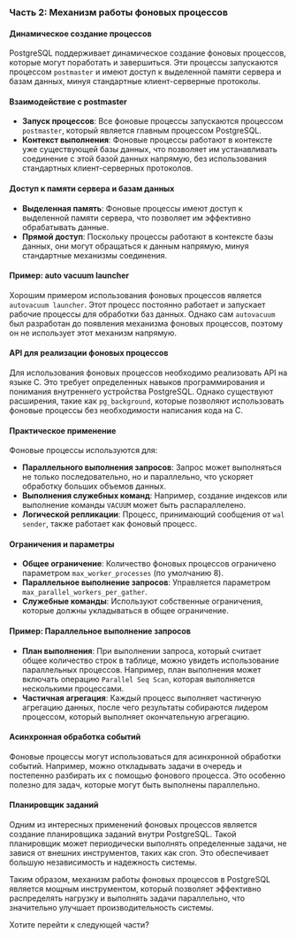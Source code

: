 ### Часть 2: Механизм работы фоновых процессов

#### Динамическое создание процессов
PostgreSQL поддерживает динамическое создание фоновых процессов, которые могут поработать и завершиться. Эти процессы запускаются процессом `postmaster` и имеют доступ к выделенной памяти сервера и базам данных, минуя стандартные клиент-серверные протоколы.

#### Взаимодействие с postmaster
- **Запуск процессов**: Все фоновые процессы запускаются процессом `postmaster`, который является главным процессом PostgreSQL.
- **Контекст выполнения**: Фоновые процессы работают в контексте уже существующей базы данных, что позволяет им устанавливать соединение с этой базой данных напрямую, без использования стандартных клиент-серверных протоколов.

#### Доступ к памяти сервера и базам данных
- **Выделенная память**: Фоновые процессы имеют доступ к выделенной памяти сервера, что позволяет им эффективно обрабатывать данные.
- **Прямой доступ**: Поскольку процессы работают в контексте базы данных, они могут обращаться к данным напрямую, минуя стандартные механизмы соединения.

#### Пример: auto vacuum launcher
Хорошим примером использования фоновых процессов является `autovacuum launcher`. Этот процесс постоянно работает и запускает рабочие процессы для обработки баз данных. Однако сам `autovacuum` был разработан до появления механизма фоновых процессов, поэтому он не использует этот механизм напрямую.

#### API для реализации фоновых процессов
Для использования фоновых процессов необходимо реализовать API на языке C. Это требует определенных навыков программирования и понимания внутреннего устройства PostgreSQL. Однако существуют расширения, такие как `pg_background`, которые позволяют использовать фоновые процессы без необходимости написания кода на C.

#### Практическое применение
Фоновые процессы используются для:
- **Параллельного выполнения запросов**: Запрос может выполняться не только последовательно, но и параллельно, что ускоряет обработку больших объемов данных.
- **Выполнения служебных команд**: Например, создание индексов или выполнение команды `VACUUM` может быть распараллелено.
- **Логической репликации**: Процесс, принимающий сообщения от `wal sender`, также работает как фоновый процесс.

#### Ограничения и параметры
- **Общее ограничение**: Количество фоновых процессов ограничено параметром `max_worker_processes` (по умолчанию 8).
- **Параллельное выполнение запросов**: Управляется параметром `max_parallel_workers_per_gather`.
- **Служебные команды**: Используют собственные ограничения, которые должны укладываться в общее ограничение.

#### Пример: Параллельное выполнение запросов
- **План выполнения**: При выполнении запроса, который считает общее количество строк в таблице, можно увидеть использование параллельных процессов. Например, план выполнения может включать операцию `Parallel Seq Scan`, которая выполняется несколькими процессами.
- **Частичная агрегация**: Каждый процесс выполняет частичную агрегацию данных, после чего результаты собираются лидером процессом, который выполняет окончательную агрегацию.

#### Асинхронная обработка событий
Фоновые процессы могут использоваться для асинхронной обработки событий. Например, можно откладывать задачи в очередь и постепенно разбирать их с помощью фонового процесса. Это особенно полезно для задач, которые могут быть выполнены параллельно.

#### Планировщик заданий
Одним из интересных применений фоновых процессов является создание планировщика заданий внутри PostgreSQL. Такой планировщик может периодически выполнять определенные задачи, не завися от внешних инструментов, таких как cron. Это обеспечивает большую независимость и надежность системы.

Таким образом, механизм работы фоновых процессов в PostgreSQL является мощным инструментом, который позволяет эффективно распределять нагрузку и выполнять задачи параллельно, что значительно улучшает производительность системы.

Хотите перейти к следующей части?